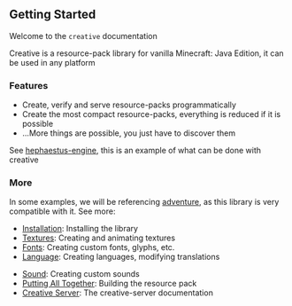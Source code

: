## Getting Started

Welcome to the `creative` documentation

Creative is a resource-pack library for vanilla Minecraft: Java
Edition, it can be used in any platform


### Features

- Create, verify and serve resource-packs programmatically
- Create the most compact resource-packs, everything is reduced if it is possible
- ...More things are possible, you just have to discover them

See [hephaestus-engine](https://github.com/unnamed/hephaestus-engine), this
is an example of what can be done with creative


### More

In some examples, we will be referencing [adventure](https://github.com/KyoriPowered/adventure),
as this library is very compatible with it. See more:

- [Installation](installation.md): Installing the library
- [Textures](textures.md): Creating and animating textures
- [Fonts](fonts.md): Creating custom fonts, glyphs, etc.
- [Language](language.md): Creating languages, modifying translations
<!-- TODO: - [Model](models.md): Creating custom item and block models -->
- [Sound](sounds.md): Creating custom sounds
- [Putting All Together](putting-all-together.md): Building the resource pack
- [Creative Server](./server/creative-server.md): The creative-server documentation